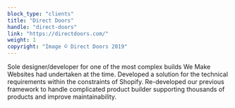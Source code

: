```yaml
---
block_type: "clients"
title: "Direct Doors"
handle: "direct-doors"
link: "https://directdoors.com/"
weight: 1
copyright: "Image © Direct Doors 2019"
---
```


Sole designer/developer for one of the most complex builds We Make Websites had undertaken at the time. Developed a solution for the technical requirements within the constraints of Shopify. Re-developed our previous framework to handle complicated product builder supporting thousands of products and improve maintainability.
